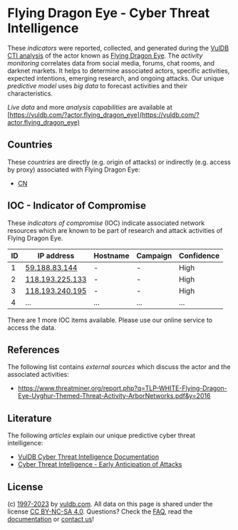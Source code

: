 # Flying Dragon Eye - Cyber Threat Intelligence

These _indicators_ were reported, collected, and generated during the [VulDB CTI analysis](https://vuldb.com/?kb.cti) of the actor known as [Flying Dragon Eye](https://vuldb.com/?actor.flying_dragon_eye). The _activity monitoring_ correlates data from social media, forums, chat rooms, and darknet markets. It helps to determine associated actors, specific activities, expected intentions, emerging research, and ongoing attacks. Our unique _predictive model_ uses _big data_ to forecast activities and their characteristics.

_Live data_ and more _analysis capabilities_ are available at [https://vuldb.com/?actor.flying_dragon_eye](https://vuldb.com/?actor.flying_dragon_eye)

## Countries

These _countries_ are directly (e.g. origin of attacks) or indirectly (e.g. access by proxy) associated with Flying Dragon Eye:

* [CN](https://vuldb.com/?country.cn)

## IOC - Indicator of Compromise

These _indicators of compromise_ (IOC) indicate associated network resources which are known to be part of research and attack activities of Flying Dragon Eye.

ID | IP address | Hostname | Campaign | Confidence
-- | ---------- | -------- | -------- | ----------
1 | [59.188.83.144](https://vuldb.com/?ip.59.188.83.144) | - | - | High
2 | [118.193.225.133](https://vuldb.com/?ip.118.193.225.133) | - | - | High
3 | [118.193.240.195](https://vuldb.com/?ip.118.193.240.195) | - | - | High
4 | ... | ... | ... | ...

There are 1 more IOC items available. Please use our online service to access the data.

## References

The following list contains _external sources_ which discuss the actor and the associated activities:

* https://www.threatminer.org/report.php?q=TLP-WHITE-Flying-Dragon-Eye-Uyghur-Themed-Threat-Activity-ArborNetworks.pdf&y=2016

## Literature

The following _articles_ explain our unique predictive cyber threat intelligence:

* [VulDB Cyber Threat Intelligence Documentation](https://vuldb.com/?kb.cti)
* [Cyber Threat Intelligence - Early Anticipation of Attacks](https://www.scip.ch/en/?labs.20201022)

## License

(c) [1997-2023](https://vuldb.com/?kb.changelog) by [vuldb.com](https://vuldb.com/?kb.about). All data on this page is shared under the license [CC BY-NC-SA 4.0](https://creativecommons.org/licenses/by-nc-sa/4.0/). Questions? Check the [FAQ](https://vuldb.com/?kb.faq), read the [documentation](https://vuldb.com/?kb) or [contact us](https://vuldb.com/?contact)!
